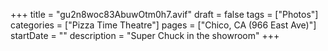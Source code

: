 +++
title = "gu2n8woc83AbuwOtm0h7.avif"
draft = false
tags = ["Photos"]
categories = ["Pizza Time Theatre"]
pages = ["Chico, CA (966 East Ave)"]
startDate = ""
description = "Super Chuck in the showroom"
+++

